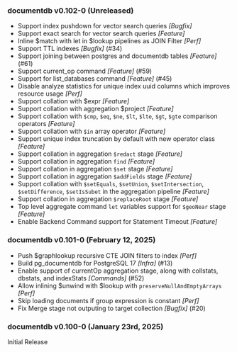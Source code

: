 ### documentdb v0.102-0 (Unreleased) ###
* Support index pushdown for vector search queries *[Bugfix]*
* Support exact search for vector search queries *[Feature]*
* Inline $match with let in $lookup pipelines as JOIN Filter *[Perf]*
* Support TTL indexes *[Bugfix]* (#34)
* Support joining between postgres and documentdb tables *[Feature]* (#61)
* Support current_op command *[Feature]* (#59)
* Support for list_databases command *[Feature]* (#45)
* Disable analyze statistics for unique index uuid columns which improves resource usage *[Perf]*
* Support collation with $expr *[Feature]*
* Support collation with aggregation $project *[Feature]*
* Support collation with `$cmp`, `$eq`, `$ne`, `$lt`, `$lte`, `$gt`, `$gte` comparison operators *[Feature]*
* Support collation with `$in` array operator *[Feature]*
* Support unique index truncation by default with new operator class *[Feature]*
* Support collation in aggregation `$redact` stage *[Feature]*
* Support collation in aggregation `find` *[Feature]*
* Support collation in aggregation `$set` stage *[Feature]*
* Support collation in aggregation `$addFields` stage *[Feature]*
* Support collation with `$setEquals`, `$setUnion`, `$setIntersection`, `$setDifference`, `$setIsSubet` in the aggregation pipeline *[Feature]*
* Support collation in aggregation `$replaceRoot` stage *[Feature]*
* Top level aggregate command `let` variables support for `$geoNear` stage *[Feature]*
* Enable Backend Command support for Statement Timeout *[Feature]*

### documentdb v0.101-0 (February 12, 2025) ###
* Push $graphlookup recursive CTE JOIN filters to index *[Perf]*
* Build pg_documentdb for PostgreSQL 17 *[Infra]* (#13)
* Enable support of currentOp aggregation stage, along with collstats, dbstats, and indexStats *[Commands]* (#52)
* Allow inlining $unwind with $lookup with `preserveNullAndEmptyArrays` *[Perf]*
* Skip loading documents if group expression is constant *[Perf]* 
* Fix Merge stage not outputing to target collection *[Bugfix]* (#20)

### documentdb v0.100-0 (January 23rd, 2025) ###
Initial Release 